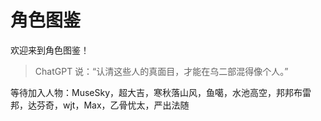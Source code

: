 # 角色图鉴

欢迎来到角色图鉴！

> ChatGPT 说：“认清这些人的真面目，才能在乌二部混得像个人。”

等待加入人物：MuseSky，超大吉，寒秋落山风，鱼噶，水池高空，邦邦布雷邦，达芬奇，wjt，Max，乙骨忧太，严出法随
